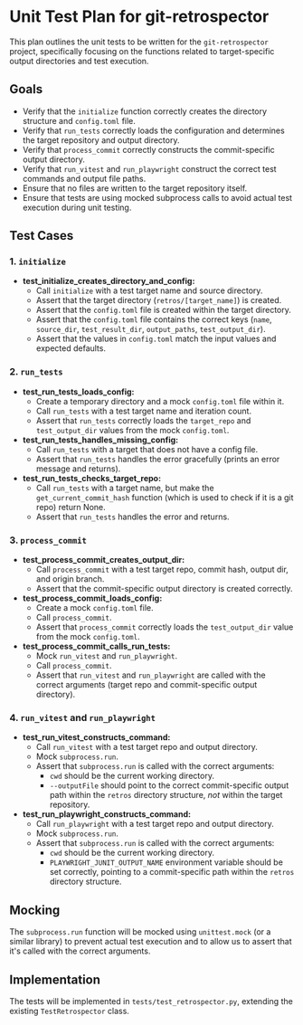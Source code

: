 # Unit Test Plan for git-retrospector

This plan outlines the unit tests to be written for the `git-retrospector` project, specifically focusing on the functions related to target-specific output directories and test execution.

## Goals

*   Verify that the `initialize` function correctly creates the directory structure and `config.toml` file.
*   Verify that `run_tests` correctly loads the configuration and determines the target repository and output directory.
*   Verify that `process_commit` correctly constructs the commit-specific output directory.
*   Verify that `run_vitest` and `run_playwright` construct the correct test commands and output file paths.
*   Ensure that no files are written to the target repository itself.
*   Ensure that tests are using mocked subprocess calls to avoid actual test execution during unit testing.

## Test Cases

### 1. `initialize`

*   **test\_initialize\_creates_directory\_and_config:**
    *   Call `initialize` with a test target name and source directory.
    *   Assert that the target directory (`retros/[target_name]`) is created.
    *   Assert that the `config.toml` file is created within the target directory.
    *   Assert that the `config.toml` file contains the correct keys (`name`, `source_dir`, `test_result_dir`, `output_paths`, `test_output_dir`).
    *   Assert that the values in `config.toml` match the input values and expected defaults.

### 2. `run_tests`

*   **test\_run\_tests\_loads_config:**
    *   Create a temporary directory and a mock `config.toml` file within it.
    *   Call `run_tests` with a test target name and iteration count.
    *   Assert that `run_tests` correctly loads the `target_repo` and `test_output_dir` values from the mock `config.toml`.
* **test_run_tests_handles_missing_config:**
    *   Call `run_tests` with a target that does not have a config file.
    *   Assert that `run_tests` handles the error gracefully (prints an error message and returns).
* **test_run_tests_checks_target_repo:**
    *   Call `run_tests` with a target name, but make the `get_current_commit_hash` function (which is used to check if it is a git repo) return None.
    *   Assert that `run_tests` handles the error and returns.

### 3. `process_commit`

*   **test\_process\_commit\_creates_output\_dir:**
    *   Call `process_commit` with a test target repo, commit hash, output dir, and origin branch.
    *   Assert that the commit-specific output directory is created correctly.
*   **test\_process\_commit\_loads_config:**
    *   Create a mock `config.toml` file.
    *   Call `process_commit`.
    *   Assert that `process_commit` correctly loads the `test_output_dir` value from the mock `config.toml`.
*   **test\_process_commit\_calls_run_tests:**
     *  Mock `run_vitest` and `run_playwright`.
     *  Call `process_commit`.
     *  Assert that `run_vitest` and `run_playwright` are called with the correct arguments (target repo and commit-specific output directory).

### 4. `run_vitest` and `run_playwright`

*   **test\_run\_vitest\_constructs_command:**
    *   Call `run_vitest` with a test target repo and output directory.
    *   Mock `subprocess.run`.
    *   Assert that `subprocess.run` is called with the correct arguments:
        *   `cwd` should be the current working directory.
        *   `--outputFile` should point to the correct commit-specific output path within the `retros` directory structure, *not* within the target repository.
*   **test\_run\_playwright\_constructs\_command:**
    *   Call `run_playwright` with a test target repo and output directory.
    *   Mock `subprocess.run`.
    *   Assert that `subprocess.run` is called with the correct arguments:
        *   `cwd` should be the current working directory.
        *   `PLAYWRIGHT_JUNIT_OUTPUT_NAME` environment variable should be set correctly, pointing to a commit-specific path within the `retros` directory structure.

## Mocking

The `subprocess.run` function will be mocked using `unittest.mock` (or a similar library) to prevent actual test execution and to allow us to assert that it's called with the correct arguments.

## Implementation

The tests will be implemented in `tests/test_retrospector.py`, extending the existing `TestRetrospector` class.